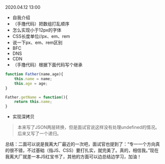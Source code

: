 
2020.04.12 13:00


- 自我介绍
- （手撸代码）把数组打乱顺序
- 怎么实现小于12px的字体
- CSS长度单位//px、em、rem
- 说一下px、em、rem区别
- BFC
- DNS
- CDN
- （手撸代码）根据下面代码写个继承

```javascript
function Father(name,age){
	this.name = name;
	this.age = age;
}

Father.getName = function(){
	return this.name;
}
```

- 实现深拷贝
> 本来写了JSON两层转换，但是面试官说这样没有处理undefined的情况。后来又写了一个递归。


总结：二面可以说是我离大厂最近的一次吧，面试官也提到了：“专一一个方向真的很不错，不过基础（指JS、CSS）要打扎实，就完美了。真的，相信我。”现在我离大厂就差一本JS红宝书了，其他的方面可以边总结边学习，加油！
